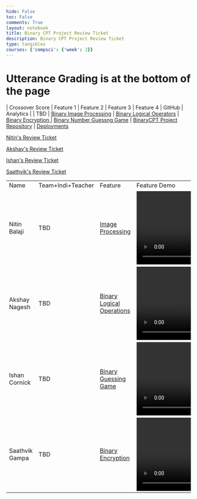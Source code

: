 ```yaml
---
hide: False
toc: False
comments: True
layout: notebook
title: Binary CPT Project Review Ticket
description: Binary CPT Project Review Ticket
type: tangibles
courses: {'compsci': {'week': 2}}
---
```

# Utterance Grading is at the bottom of the page

| Crossover Score | Feature 1 | Feature 2 | Feature 3 | Feature 4 | GitHub | Analytics |
| TBD | [Binary Image Processing](https://nitinsandiego.github.io/binarycptproject//2023/11/26/Binary-Image-Processing.html) | [Binary Logical Operators](https://nitinsandiego.github.io/binarycptproject//2023/11/28/Binary-Logical-Operations.html) | [Binary Encryption ](https://nitinsandiego.github.io/binarycptproject//2023/11/26/Binary-Encryption.html) | [Binary Number Guessng Game](https://nitinsandiego.github.io/binarycptproject//2023/11/30/Binary-Guessing-Game.html) | [BinaryCPT Project Repository](https://github.com/nitinsandiego/binarycptproject) | [Deployments](https://github.com/nitinsandiego/binarycptproject/deployments)

[Nitin's Review Ticket](https://nitinsandiego.github.io/binarycptproject//2023/12/10/Nitin-Review-Ticket.html)
<br>

[Akshay's Review Ticket](https://nitinsandiego.github.io/binarycptproject//2023/12/11/Akshay-Review-Ticket.html)
<br>

[Ishan's Review Ticket](https://nitinsandiego.github.io/binarycptproject//2023/12/11/Ishan-Review-Ticket.html)
<br>

[Saathvik's Review Ticket](https://nitinsandiego.github.io/binarycptproject//2023/12/11/Saathvik-Review-Ticket.html)
<br>

<table>
    <tbody>
        <tr>
            <td>Name</td>
            <td>Team+Indi+Teacher</td>
            <td>Feature</td>
            <td>Feature Demo</td>
            <td>Analytics</td>
        </tr>
        <tr>
            <td>Nitin Balaji</td>
            <td>TBD</td>
            <td><a href="https://nitinsandiego.github.io/binarycptproject//2023/11/26/Binary-Image-Processing.html">Image Processing</a></td>
            <td><video  height="200" controls>
            <source src="/binarycptproject/videos/BinaryImageProcessing.mp4" type="video/mp4">
            Your browser does not support the video tag.
            </video></td>
            <td><a href="https://github.com/nitinsandiego">Profile</a>,<a href="https://github.com/nitinsandiego/binarycptproject/commits/main/?author=nitinsandiego">Workflow</a></td>
        </tr>
        <tr>
          <td>Akshay Nagesh</td>
            <td>TBD</td>
            <td><a href="https://nitinsandiego.github.io/binarycptproject//2023/11/28/Binary-Logical-Operations.html">Binary Logical Operations</a></td>
            <td><video  height="200" controls><source src="/binarycptproject/videos/Binary_Logical_Operators.mp4" type="video/mp4">
            Your browser does not support the video tag.
            </video></td>
            <td><a href="https://github.com/AkshayNagesh">Profile</a>,<a href="https://github.com/nitinsandiego/binarycptproject/commits/main/?author=AkshayNagesh">Workflow</a></td>
        </tr>
        <tr>
          <td>Ishan Cornick</td>
            <td>TBD</td>
            <td><a href="https://nitinsandiego.github.io/binarycptproject//2023/11/30/Binary-Guessing-Game.html">Binary Guessing Game</a></td>
            <td><video  height="200" controls>
            <source src="/binarycptproject/videos/BinaryNumberGuessingGame.mp4" type="video/mp4">
            Your browser does not support the video tag.
            </video></td>
            <td><a href="https://github.com/IshanCornick">Profile</a></td>
        </tr>
        <tr>
          <td>Saathvik Gampa</td>
            <td>TBD</td>
            <td><a href="https://nitinsandiego.github.io/binarycptproject//2023/11/26/Binary-Encryption.html">Binary Encryption</a></td>
            <td><video  height="200" controls>
            <source src="/binarycptproject/videos/BinaryNumberGuessingGame.mp4" type="video/mp4">
            Your browser does not support the video tag.
            </video></td>
            <td><a href="https://github.com/SGTech08">Profile</a></td>
        </tr>
    </tbody>
</table>
<script src="https://utteranc.es/client.js"
        repo="[binarycptproject]"
        issue-term="pathname"
        theme="github-light"
        crossorigin="anonymous"
        async>
</script>